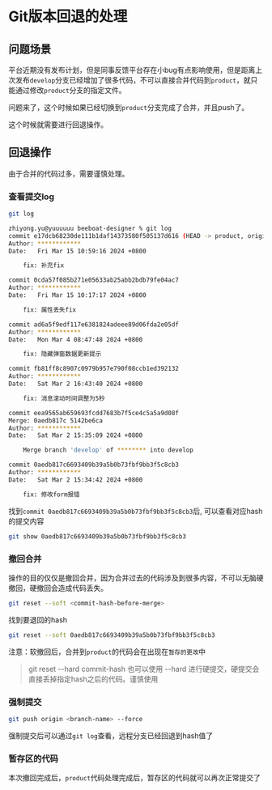 # Git版本回退的处理

## 问题场景

平台近期没有发布计划，但是同事反馈平台存在小bug有点影响使用，但是距离上次发布`develop`分支已经增加了很多代码，不可以直接合并代码到`product`，就只能通过修改`product`分支的指定文件。

问题来了，这个时候如果已经切换到`product`分支完成了合并，并且push了。

这个时候就需要进行回退操作。

## 回退操作

由于合并的代码过多，需要谨慎处理。

### 查看提交log
```bash
git log
```
```bash
zhiyong.yu@yuuuuuu beeboat-designer % git log
commit e17dcb68230de111b1daf14373580f505137d616 (HEAD -> product, origin/product)
Author: ************
Date:   Fri Mar 15 10:59:16 2024 +0800

    fix: 补充fix

commit 0cda57f085b271e05633ab25abb2bdb79fe04ac7
Author: ************
Date:   Fri Mar 15 10:17:17 2024 +0800

    fix: 属性丢失fix

commit ad6a5f9edf117e6381824adeee89d06fda2e05df
Author: ************
Date:   Mon Mar 4 08:47:48 2024 +0800

    fix: 隐藏弹窗数据更新提示

commit fb81ff8c8907c0979b957e790f08ccb1ed392132
Author: ************
Date:   Sat Mar 2 16:43:40 2024 +0800

    fix: 消息滚动时间调整为5秒

commit eea9565ab659693fcdd7683b7f5ce4c5a5a9d08f
Merge: 0aedb817c 5142be6ca
Author: ************
Date:   Sat Mar 2 15:35:09 2024 +0800

    Merge branch 'develop' of ******** into develop

commit 0aedb817c6693409b39a5b0b73fbf9bb3f5c8cb3
Author: ************
Date:   Sat Mar 2 15:34:42 2024 +0800

    fix: 修改form报错
```
找到`commit 0aedb817c6693409b39a5b0b73fbf9bb3f5c8cb3`后, 可以查看对应hash的提交内容
```bash
git show 0aedb817c6693409b39a5b0b73fbf9bb3f5c8cb3
```

### 撤回合并

操作的目的仅仅是撤回合并，因为合并过去的代码涉及到很多内容，不可以无脑硬撤回，硬撤回会造成代码丢失。

```bash
git reset --soft <commit-hash-before-merge>
```
找到要退回的hash
```bash
git reset --soft 0aedb817c6693409b39a5b0b73fbf9bb3f5c8cb3
```
注意：软撤回后，合并到`product`的代码会在出现在`暂存的更改`中

> git reset --hard commit-hash
> 也可以使用 --hard 进行硬提交，硬提交会直接丢掉指定hash之后的代码。谨慎使用

### 强制提交

```bash
git push origin <branch-name> --force
```
强制提交后可以通过`git log`查看，远程分支已经回退到hash值了

### 暂存区的代码

本次撤回完成后，`product`代码处理完成后，暂存区的代码就可以再次正常提交了
